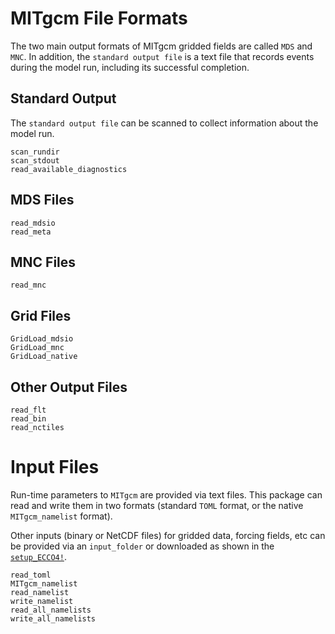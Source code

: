 # MITgcm File Formats

The two main output formats of MITgcm gridded fields are called `MDS` and `MNC`. In addition, the `standard output file` is a text file that records events during the model run, including its successful completion.

## Standard Output

The `standard output file` can be scanned to collect information about the model run. 

```@docs
scan_rundir
scan_stdout
read_available_diagnostics
```

## MDS Files

```@docs
read_mdsio
read_meta
```

## MNC Files

```@docs
read_mnc
```

## Grid Files

```@docs
GridLoad_mdsio
GridLoad_mnc
GridLoad_native
```

## Other Output Files

```@docs
read_flt
read_bin
read_nctiles
```

# Input Files

Run-time parameters to `MITgcm` are provided via text files. This package can read and write them in two formats (standard `TOML` format, or the native `MITgcm_namelist` format).

Other inputs (binary or NetCDF files) for gridded data, forcing fields, etc can be provided via an `input_folder` or downloaded as shown in the [`setup_ECCO4!`](@ref).

```@docs
read_toml
MITgcm_namelist
read_namelist
write_namelist
read_all_namelists
write_all_namelists
```
